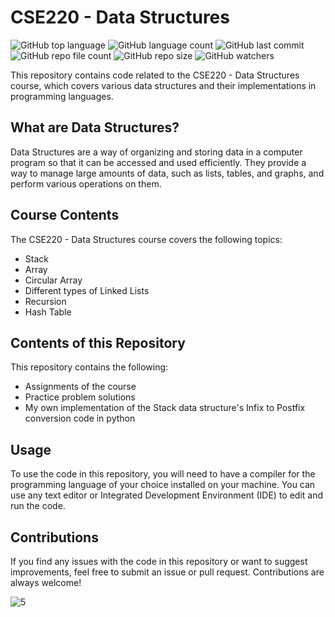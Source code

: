# CSE220 - Data Structures
![GitHub top language](https://img.shields.io/github/languages/top/shihabmuhtasim/CSE220---Data-Structures?color=BDA9FF) 
![GitHub language count](https://img.shields.io/github/languages/count/shihabmuhtasim/CSE220---Data-Structures?color=BDA9FF) 
![GitHub last commit](https://img.shields.io/github/last-commit/shihabmuhtasim/CSE220---Data-Structures?color=BDA9FF) 
![GitHub repo file count](https://img.shields.io/github/directory-file-count/shihabmuhtasim/CSE220---Data-Structures?color=BDA9FF)
![GitHub repo size](https://img.shields.io/github/repo-size/shihabmuhtasim/CSE220---Data-Structures?color=BDA9FF)
![GitHub watchers](https://img.shields.io/github/watchers/shihabmuhtasim/CSE220---Data-Structures?style=social)


This repository contains code related to the CSE220 - Data Structures course, which covers various data structures and their implementations in programming languages. 

## What are Data Structures?

Data Structures are a way of organizing and storing data in a computer program so that it can be accessed and used efficiently. They provide a way to manage large amounts of data, such as lists, tables, and graphs, and perform various operations on them.

## Course Contents

The CSE220 - Data Structures course covers the following topics:

- Stack
- Array
- Circular Array
- Different types of Linked Lists
- Recursion
- Hash Table

## Contents of this Repository

This repository contains the following:

- Assignments of the course
- Practice problem solutions
- My own implementation of the Stack data structure's Infix to Postfix conversion code in python

## Usage

To use the code in this repository, you will need to have a compiler for the programming language of your choice installed on your machine. You can use any text editor or Integrated Development Environment (IDE) to edit and run the code. 

## Contributions

If you find any issues with the code in this repository or want to suggest improvements, feel free to submit an issue or pull request. Contributions are always welcome! 


![5](https://user-images.githubusercontent.com/92597456/233389062-52f5f7b0-b77b-428c-a52c-66e6cec111d0.png)
